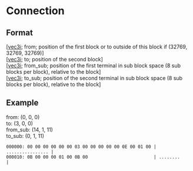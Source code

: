 # Connection
## Format
[[vec3i](https://github.com/BitcoderCZ/Fancade_Game_Format/blob/main/vec3i.md); from; position of the first block or to outside of this block if (32769, 32769, 32769)]\
[[vec3i](https://github.com/BitcoderCZ/Fancade_Game_Format/blob/main/vec3i.md); to; position of the second block]\
[[vec3i](https://github.com/BitcoderCZ/Fancade_Game_Format/blob/main/vec3i.md); from_sub; position of the first terminal in sub block space (8 sub blocks per block), relative to the block]\
[[vec3i](https://github.com/BitcoderCZ/Fancade_Game_Format/blob/main/vec3i.md); to_sub; position of the second terminal in sub block space (8 sub blocks per block), relative to the block]
## Example
from: (0, 0, 0)\
to: (3, 0, 0)\
from_sub: (14, 1, 11)\
to_sub: (0, 1, 11)
```
000000: 00 00 00 00 00 00 03 00 00 00 00 00 0E 00 01 00 | ................ |
000010: 0B 00 00 00 01 00 0B 00                         | ........         |
```
